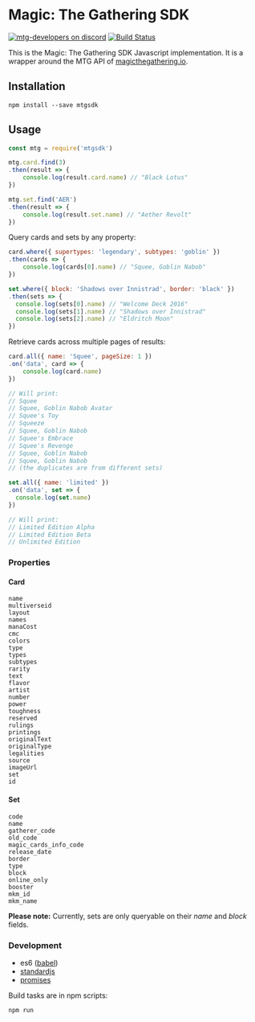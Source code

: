 # Magic: The Gathering SDK

[![mtg-developers on discord](https://img.shields.io/badge/discord-mtg%20developers-738bd7.svg)](https://discord.gg/qwGJNnP)
[![Build Status](https://travis-ci.org/MagicTheGathering/mtg-sdk-javascript.svg?branch=master)](https://travis-ci.org/MagicTheGathering/mtg-sdk-javascript)

This is the Magic: The Gathering SDK Javascript implementation. It is a wrapper around the MTG API of [magicthegathering.io](http://magicthegathering.io/).

## Installation

    npm install --save mtgsdk

## Usage
```javascript
const mtg = require('mtgsdk')

mtg.card.find(3)
.then(result => {
    console.log(result.card.name) // "Black Lotus"
})

mtg.set.find('AER')
.then(result => {
    console.log(result.set.name) // "Aether Revolt"
})
```

Query cards and sets by any property:

```javascript
card.where({ supertypes: 'legendary', subtypes: 'goblin' })
.then(cards => {
    console.log(cards[0].name) // "Squee, Goblin Nabob"
})

set.where({ block: 'Shadows over Innistrad', border: 'black' })
.then(sets => {
  console.log(sets[0].name) // "Welcome Deck 2016"
  console.log(sets[1].name) // "Shadows over Innistrad"
  console.log(sets[2].name) // "Eldritch Moon"
})
```

Retrieve cards across multiple pages of results:

```javascript
card.all({ name: 'Squee', pageSize: 1 })
.on('data', card => {
    console.log(card.name)
})

// Will print:
// Squee
// Squee, Goblin Nabob Avatar
// Squee's Toy
// Squeeze
// Squee, Goblin Nabob
// Squee's Embrace
// Squee's Revenge
// Squee, Goblin Nabob
// Squee, Goblin Nabob
// (the duplicates are from different sets)

set.all({ name: 'limited' })
.on('data', set => {
  console.log(set.name)
})

// Will print:
// Limited Edition Alpha
// Limited Edition Beta
// Unlimited Edition
```

### Properties

#### Card

    name
    multiverseid
    layout
    names
    manaCost
    cmc
    colors
    type
    types
    subtypes
    rarity
    text
    flavor
    artist
    number
    power
    toughness
    reserved
    rulings
    printings
    originalText
    originalType
    legalities
    source
    imageUrl
    set
    id

#### Set

    code
    name
    gatherer_code
    old_code
    magic_cards_info_code
    release_date
    border
    type
    block
    online_only
    booster
    mkm_id
    mkm_name

**Please note:** Currently, sets are only queryable on their _name_ and _block_ fields.

### Development

- es6 ([babel](https://babeljs.io))
- [standardjs](http://standardjs.com)
- [promises](https://www.promisejs.org)

Build tasks are in npm scripts:

    npm run
